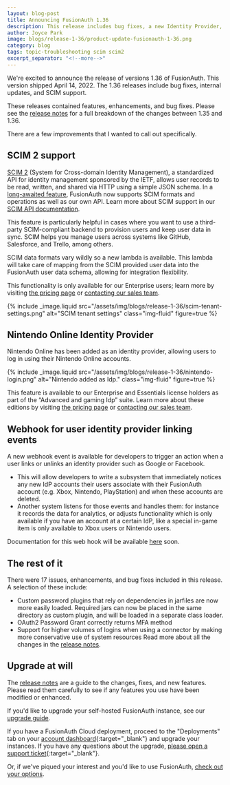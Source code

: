 ```yaml
---
layout: blog-post
title: Announcing FusionAuth 1.36
description: This release includes bug fixes, a new Identity Provider, and SCIM2 support.
author: Joyce Park 
image: blogs/release-1-36/product-update-fusionauth-1-36.png
category: blog
tags: topic-troubleshooting scim scim2
excerpt_separator: "<!--more-->"
---
```


We're excited to announce the release of versions 1.36 of FusionAuth. This version shipped April 14, 2022. The 1.36 releases include bug fixes, internal updates, and SCIM support.

<!--more-->

These releases contained features, enhancements, and bug fixes. Please see the [release notes](/docs/v1/tech/release-notes#version-1-36-1) for a full breakdown of the changes between 1.35 and 1.36. 

There are a few improvements that I wanted to call out specifically.

## SCIM 2 support

[SCIM 2](http://www.simplecloud.info) (System for Cross-domain Identity Management), a standardized API for identity management sponsored by the IETF, allows user records to be read, written, and shared via HTTP using a simple JSON schema. In a [long-awaited feature](https://github.com/FusionAuth/fusionauth-issues/issues/106), FusionAuth now supports SCIM formats and operations as well as our own API. Learn more about SCIM support in our [SCIM API documentation](https://fusionauth.io/docs/v1/tech/apis/scim).

This feature is particularly helpful in cases where you want to use a third-party SCIM-compliant backend to provision users and keep user data in sync. SCIM helps you manage users across systems like GitHub, Salesforce, and Trello, among others.

SCIM data formats vary wildly so a new lambda is available. This lambda will take care of mapping from the SCIM provided user data into the FusionAuth user data schema, allowing for integration flexibility.

This functionality is only available for our Enterprise users; learn more by visiting [the pricing page](/pricing) or [contacting our sales team](/contact).

{% include _image.liquid src="/assets/img/blogs/release-1-36/scim-tenant-settings.png" alt="SCIM tenant settings" class="img-fluid" figure=true %}

## Nintendo Online Identity Provider

Nintendo Online has been added as an identity provider, allowing users to log in using their Nintendo Online accounts.

{% include _image.liquid src="/assets/img/blogs/release-1-36/nintendo-login.png" alt="Nintendo added as Idp." class="img-fluid" figure=true %}

This feature is available to our Enterprise and Essentials license holders as part of the “Advanced and gaming Idp” suite. Learn more about these editions by visiting [the pricing page](/pricing) or [contacting our sales team](/contact).
 
## Webhook for user identity provider linking events

A new webhook event is available for developers to trigger an action when a user links or unlinks an identity provider such as Google or Facebook.

* This will allow developers to write a subsystem that immediately notices any new IdP accounts their users associate with their FusionAuth account (e.g. Xbox, Nintendo, PlayStation) and when these accounts are deleted.
* Another system listens for those events and handles them: for instance it records the data for analytics, or adjusts functionality which is only available if you have an account at a certain IdP, like a special in-game item is only available to Xbox users or Nintendo users.

Documentation for this web hook will be available [here](/docs/v1/tech/apis/webhooks#overview) soon.
 
## The rest of it

There were 17 issues, enhancements, and bug fixes included in this release. A selection of these include:

* Custom password plugins that rely on dependencies in jarfiles are now more easily loaded. Required jars can now be  placed in the same directory as custom plugin, and will be loaded in a separate class loader.
* OAuth2 Password Grant correctly returns MFA method
* Support for higher volumes of logins when using a connector by making more conservative use of system resources
Read more about all the changes in the [release notes](/docs/v1/tech/release-notes#version-1-36-1).

## Upgrade at will

The [release notes](/docs/v1/tech/release-notes#version-1-36-1) are a guide to the changes, fixes, and new features. Please read them carefully to see if any features you use have been modified or enhanced.

If you'd like to upgrade your self-hosted FusionAuth instance, see our [upgrade guide](/docs/v1/tech/admin-guide/upgrade). 

If you have a FusionAuth Cloud deployment, proceed to the "Deployments" tab on your [account dashboard](https://account.fusionauth.io/account/deployment/){:target="_blank"} and upgrade your instances. If you have any questions about the upgrade, [please open a support ticket](https://account.fusionauth.io/account/support/){:target="_blank"}.

Or, if we've piqued your interest and you'd like to use FusionAuth, [check out your options](/pricing).
